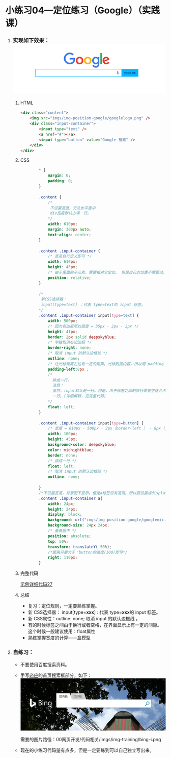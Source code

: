 # 小练习04—定位练习（Google）（实践课）

1. ### 实现如下效果：![](代码相关/imgs/google-e.png)

   1. HTML

      ```html
      <div class="content">
          <img src="imgs/img-position-google/googlelogo.png" />
          <div class="input-container">
              <input type="text" />
              <a href="#"></a>
              <input type="button" value="Google 搜索" />
          </div>
      </div>
      ```

   2. CSS

      ```css
              * {
                  margin: 0;
                  padding: 0;
              }
      
              .content {
                  /*
                   不设置宽度，无法水平居中
                   div宽度默认占满一行。
                  */
                  width: 610px;
                  margin: 300px auto;
                  text-align: center;
              }
      
              .content .input-container {
                  /* 宽高自行定义即可 */
                  width: 610px;
                  height: 45px;
                  /* 由于里面的子元素，需要相对它定位。 但是自己的位置不需要动。所以设置为：relative */
                  position: relative;
              }
      
              /*
               新CSS选择器：
               input[type=text] ：代表 type=text的 input 标签。
              */
              .content .input-container input[type=text] {
                  width: 500px;
                  /* 因为有边框所以高度 = 35px - 2px - 2px */
                  height: 41px;
                  border: 2px solid deepskyblue;
                  /* 单独取消右边边框 */
                  border-right: none;
                  /* 取消 input 的默认边框线 */
                  outline: none;
                  /* 让光标距离左边有一定的距离。光标数据内容，所以用 padding */
                  padding-left:8px ;
                  /*
                    排成一行。
                    注意：
                    虽然，input默认是一行。但是，由于标签之间的换行或者空格会占用一点位置，宽度固定无法放到         
                    一行。(详细解释，见完整代码)
                  */
                  float: left;
              }
      
              .content .input-container input[type=button] {
                  /* 宽度 = 610px - 500px - 2px（border-left ） - 8px (padding-left)  */
                  width: 100px;
                  height: 45px;
                  background-color: deepskyblue;
                  color: midnightblue;
                  border: none;
                  /* 排成一行 */
                  float: left;
                  /* 取消 input 的默认边框线 */
                  outline: none;
      
              }
              /*不设置宽高，背景图不显示。但是a标签没有宽高。所以要设置成display: block;*/
              .content .input-container a{
                  width: 24px;
                  height: 24px;
                  display: block;
                  background: url("imgs/img-position-google/googlemic.png");
                  background-size: 24px 24px;
                  /* 垂直居中 */
                  position: absolute;
                  top: 50%;
                  transform: translateY(-50%);
                  /*距离只要大于：button的宽度(100)即可*/
                  right: 110px;
              }
      ```

   3. 完整代码

      [示例详细代码27](代码相关/demo27-position-training-gl.html)      

   4. 总结

      - 复习：定位规则，一定要熟练掌握。
      - 新 CSS选择器：  input[type=**xxx**] : 代表 type=**xxx**的 input 标签。
      - 新 CSS属性：outline: none; 取消 input 的默认边框线 。
      - 有的时候标签之间由于换行或者空格，在界面显示上有一定的间隙。这个时候一般建议使用：float属性
      - 熟练掌握宽度的计算——盒模型

2. ### 自练习：

   - 不要使用百度搜索资料。
   - 手写[必应](https://cn.bing.com/)的首页搜索框部分，如下：
      ![](代码相关/imgs/bing-e.png) 
      
      需要的图片路径：00网页开发/代码相关/imgs/img-training/bing-i.png

   - 现在的小练习代码量有点多，但是一定要练到可以自己独立写出来。